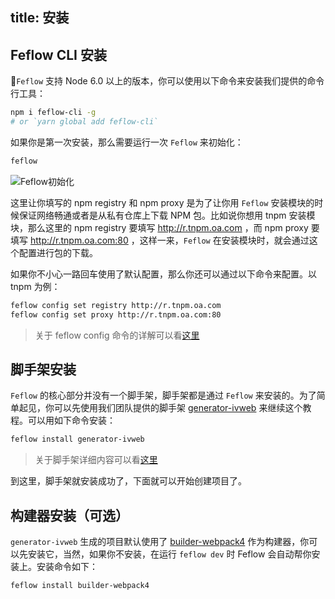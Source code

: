 title: 安装
---

## Feflow CLI 安装

`Feflow` 支持 Node 6.0 以上的版本，你可以使用以下命令来安装我们提供的命令行工具：

```sh
npm i feflow-cli -g
# or `yarn global add feflow-cli`
```

如果你是第一次安装，那么需要运行一次 `Feflow` 来初始化：

```sh
feflow
```

![Feflow初始化](https://pub.idqqimg.com/f5022fe22c5f481185b3adb40d7df142.svg)

这里让你填写的 npm registry 和 npm proxy 是为了让你用 `Feflow` 安装模块的时候保证网络畅通或者是从私有仓库上下载 NPM 包。比如说你想用 tnpm 安装模块，那么这里的 npm registry 要填写 http://r.tnpm.oa.com ，而 npm proxy 要填写 http://r.tnpm.oa.com:80 ，这样一来，`Feflow` 在安装模块时，就会通过这个配置进行包的下载。

如果你不小心一路回车使用了默认配置，那么你还可以通过以下命令来配置。以 tnpm 为例：

```sh
feflow config set registry http://r.tnpm.oa.com
feflow config set proxy http://r.tnpm.oa.com:80
```

> 关于 feflow config 命令的详解可以看[这里](./base-plugins-inner.html#全局配置插件)

## 脚手架安装

`Feflow` 的核心部分并没有一个脚手架，脚手架都是通过 `Feflow` 来安装的。为了简单起见，你可以先使用我们团队提供的脚手架 [generator-ivweb](https://github.com/feflow/generator-ivweb) 来继续这个教程。可以用如下命令安装：

```sh
feflow install generator-ivweb
```

> 关于脚手架详细内容可以看[这里](./advance-scaffold-custom.html)

到这里，脚手架就安装成功了，下面就可以开始创建项目了。

## 构建器安装（可选）

`generator-ivweb` 生成的项目默认使用了 [builder-webpack4](https://github.com/feflow/builder-webpack4) 作为构建器，你可以先安装它，当然，如果你不安装，在运行 `feflow dev` 时 Feflow 会自动帮你安装上。安装命令如下：

```sh
feflow install builder-webpack4
```

